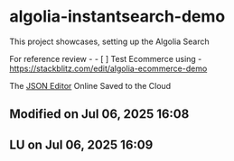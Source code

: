 # algolia-instantsearch-demo
This project showcases, setting up the Algolia Search 

For reference review - - [ ] Test Ecommerce using - https://stackblitz.com/edit/algolia-ecommerce-demo

The [JSON Editor](https://jsoneditoronline.org/#left=cloud.0a9c77a9b0fe47c999387a845a7fdf77) Online Saved to the Cloud

## Modified on Jul 06, 2025 16:08
## LU on Jul 06, 2025 16:09
